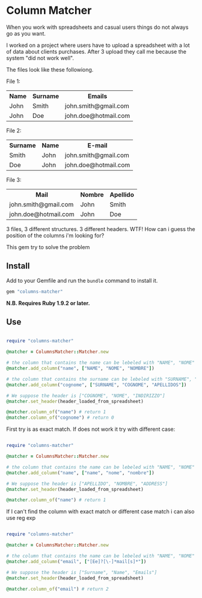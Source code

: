 # Column Matcher

When you work with spreadsheets and casual users things do not always go as you want.

I worked on a project where users have to upload a spreadsheet with a lot of data about clients purchases.
After 3 upload they call me because the system "did not work well".

The files look like these followiong.

File 1:

<table>
  <tr>
    <th>Name</th>
    <th>Surname</th>
    <th>Emails</th>
  </tr>
  <tr>
    <td>John</td>
    <td>Smith</td>
    <td>john.smith@gmail.com</td>
  </tr>
  <tr>
    <td>John</td>
    <td>Doe</td>
    <td>john.doe@hotmail.com</td>
  </tr>
</table>

File 2:

<table>
  <tr>
    <th>Surname</th>
    <th>Name</th>
    <th>E-mail</th>
  </tr>
  <tr>
    <td>Smith</td>
    <td>John</td>
    <td>john.smith@gmail.com</td>
  </tr>
  <tr>
    <td>Doe</td>
    <td>John</td>
    <td>john.doe@hotmail.com</td>
  </tr>
</table>

File 3:

<table>
  <tr>
    <th>Mail</th>
    <th>Nombre</th>
    <th>Apellido</th>
  </tr>
  <tr>
    <td>john.smith@gmail.com</td>
    <td>John</td>
    <td>Smith</td>
  </tr>
  <tr>
    <td>john.doe@hotmail.com</td>
    <td>John</td>
    <td>Doe</td>
  </tr>
</table>

3 files, 3 different structures. 3 different headers. WTF!
How can i guess the position of the columns i'm looking for?

This gem try to solve the problem

## Install

Add to your Gemfile and run the `bundle` command to install it.

```ruby
gem "columns-matcher"
```
 
**N.B. Requires Ruby 1.9.2 or later.**

## Use

```ruby

require "columns-matcher"

@matcher = ColumnsMatcher::Matcher.new

# the column that contains the name can be lebeled with "NAME", "NOME" or "NOMBRE"
@matcher.add_column("name", ["NAME", "NOME", "NOMBRE"])

# the column that contains the surname can be lebeled with "SURNAME", "COGNOME" or "APELLIDOS"
@matcher.add_column("cognome", ["SURNAME", "COGNOME", "APELLIDOS"])

# We suppose the header is ["COGNOME", "NOME", "INDIRIZZO"]
@matcher.set_header(header_loaded_from_spreadsheet)

@matcher.column_of("name") # return 1
@matcher.column_of("cognome") # return 0
```

First try is as exact match. If does not work it try with different case:

```ruby

require "columns-matcher"

@matcher = ColumnsMatcher::Matcher.new

# the column that contains the name can be lebeled with "NAME", "NOME" or "NOMBRE"
@matcher.add_column("name", ["name", "nome", "nombre"])

# We suppose the header is ["APELLIDO", "NOMBRE", "ADDRESS"]
@matcher.set_header(header_loaded_from_spreadsheet)

@matcher.column_of("name") # return 1
```

If I can't find the column with exact match or different case match i can also use reg exp

```ruby

require "columns-matcher"

@matcher = ColumnsMatcher::Matcher.new

# the column that contains the name can be lebeled with "NAME", "NOME" or "NOMBRE"
@matcher.add_column("email", ["[Ee]?[\-]*mail[s]*"])

# We suppose the header is ["Surname", "Name", "Emails"]
@matcher.set_header(header_loaded_from_spreadsheet)

@matcher.column_of("email") # return 2
```